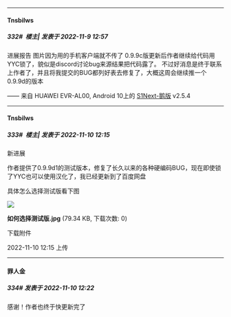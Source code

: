 

*****

####  Tnsbilws  
##### 332#         楼主| 发表于 2022-11-9 12:57

进展报告 图片因为用的手机客户端就不传了
0.9.9c版更新后作者继续给代码用YYC锁了，貌似是discord讨论bug来源结果把代码露了。
不过好消息是终于联系上作者了，并且将我提交的BUG都列好表去修复了，大概这周会继续推一个0.9.9d的版本

—— 来自 HUAWEI EVR-AL00, Android 10上的 [S1Next-鹅版](https://github.com/ykrank/S1-Next/releases) v2.5.4



*****

####  Tnsbilws  
##### 333#         楼主| 发表于 2022-11-10 12:15

新进展

作者提供了0.9.9d1的测试版本，修复了长久以来的各种硬编码BUG，现在即使锁了YYC也可以使用汉化了，我已经更新到了百度网盘

具体怎么选择测试版看下图

<img src="https://img.saraba1st.com/forum/202211/10/121544yj22qyrk102rrwjj.jpg" referrerpolicy="no-referrer">

<strong>如何选择测试版.jpg</strong> (79.34 KB, 下载次数: 0)

下载附件

2022-11-10 12:15 上传

*****

####  罪人金  
##### 334#       发表于 2022-11-10 12:22

感谢！作者也终于快更新完了


